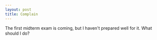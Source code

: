 ```yaml
---
layout: post
title: Complain
---
```


The first midterm exam is coming, but I haven't prepared well for it. What should I do?
